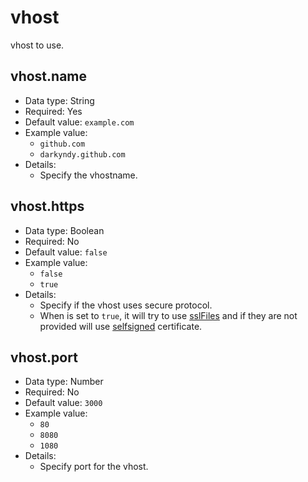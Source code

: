 # vhost
vhost to use.


## vhost.name

- Data type: String
- Required: Yes
- Default value: `example.com`
- Example value:
    - `github.com`
    - `darkyndy.github.com`
- Details:
    - Specify the vhostname.


## vhost.https

- Data type: Boolean
- Required: No
- Default value: `false`
- Example value:
    - `false`
    - `true`
- Details:
    - Specify if the vhost uses secure protocol.
    - When is set to `true`, it will try to use [sslFiles](sslFiles.md) and if they are not provided will use [selfsigned](selfsigned.md) certificate.


## vhost.port

- Data type: Number
- Required: No
- Default value: `3000`
- Example value:
    - `80`
    - `8080`
    - `1080`
- Details:
    - Specify port for the vhost.
